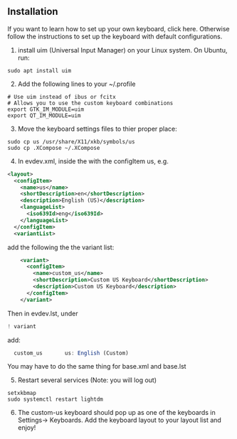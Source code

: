 ## Installation

If you want to learn how to set up your own keyboard, click here.
Otherwise follow the instructions to set up the keyboard with default configurations.
  
1. install uim (Universal Input Manager) on your Linux system. On Ubuntu, run:
```
sudo apt install uim
```
2. Add the following lines to your ~/.profile
```
# Use uim instead of ibus or fcitx
# Allows you to use the custom keyboard combinations
export GTK_IM_MODULE=uim
export QT_IM_MODULE=uim
```
3. Move the keyboard settings files to thier proper place:
```
sudo cp us /usr/share/X11/xkb/symbols/us
sudo cp .XCompose ~/.XCompose
```
4. In evdev.xml, inside the <layout> with the configItem us, e.g. 
```xml
<layout>
  <configItem>
    <name>us</name>
    <shortDescription>en</shortDescription>
    <description>English (US)</description>
    <languageList>
      <iso639Id>eng</iso639Id>
    </languageList>
  </configItem>
  <variantList>
```
add the following the the variant list:
```xml
    <variant>
      <configItem>
        <name>custom_us</name>
        <shortDescription>Custom US Keyboard</shortDescription>
        <description>Custom US Keyboard</description>
      </configItem>
    </variant>
```
Then in evdev.lst, under 
```javascript
! variant
```
   add: 
```javascript
  custom_us       us: English (Custom)
```
You may have to do the same thing for base.xml and base.lst

5. Restart several services (Note: you will log out)
```
setxkbmap
sudo systemctl restart lightdm
```
6. The custom-us keyboard should pop up as one of the keyboards in Settings→ Keyboards. Add the keyboard layout to your layout list and enjoy!
